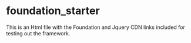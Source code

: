 # foundation_starter
This is an Html file with the Foundation and Jquery CDN links included for testing out the framework.
